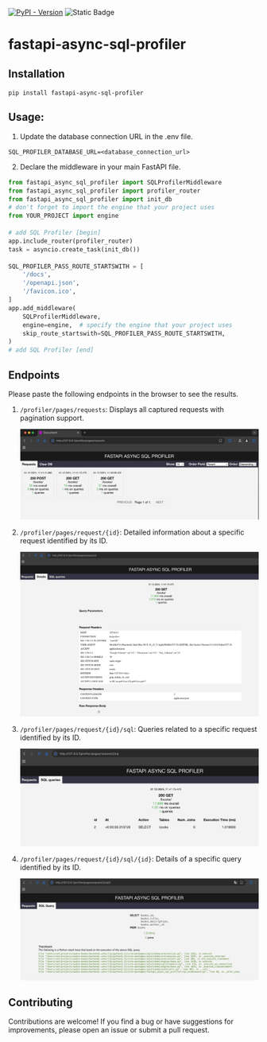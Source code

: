 [![PyPI - Version](https://img.shields.io/pypi/v/fastapi-async-sql-profiler)](https://pypi.org/project/fastapi_async_sql_profiler)
![Static Badge](https://img.shields.io/badge/python-3.10_%7C_3.12_%7C_3.13-blue?logo=python&labelColor=white)

# fastapi-async-sql-profiler

## Installation
```shell
pip install fastapi-async-sql-profiler
```
## Usage:
1. Update the database connection URL in the .env file.
```shell
SQL_PROFILER_DATABASE_URL=<database_connection_url>
```
2. Declare the middleware in your main FastAPI file.
```python
from fastapi_async_sql_profiler import SQLProfilerMiddleware
from fastapi_async_sql_profiler import profiler_router
from fastapi_async_sql_profiler import init_db
# don't forget to import the engine that your project uses
from YOUR_PROJECT import engine

# add SQL Profiler [begin]
app.include_router(profiler_router)
task = asyncio.create_task(init_db())

SQL_PROFILER_PASS_ROUTE_STARTSWITH = [
    '/docs',
    '/openapi.json',
    '/favicon.ico',
]
app.add_middleware(
    SQLProfilerMiddleware,
    engine=engine,  # specify the engine that your project uses
    skip_route_startswith=SQL_PROFILER_PASS_ROUTE_STARTSWITH,
)
# add SQL Profiler [end]
``` 

## Endpoints
Please paste the following endpoints in the browser to see the results.
1. `/profiler/pages/requests`: Displays all captured requests with pagination support.

    ![](https://github.com/itzero-ru/fastapi-async-sql-profiler/blob/main/docs/images/request.png)

2. `/profiler/pages/request/{id}`: Detailed information about a specific request identified by its ID.

    ![](https://github.com/itzero-ru/fastapi-async-sql-profiler/blob/main/docs/images/request_detail.png)

3. `/profiler/pages/request/{id}/sql`: Queries related to a specific request identified by its ID.

    ![](https://github.com/itzero-ru/fastapi-async-sql-profiler/blob/main/docs/images/query.png)

4. `/profiler/pages/request/{id}/sql/{id}`: Details of a specific query identified by its ID.

    ![](https://github.com/itzero-ru/fastapi-async-sql-profiler/blob/main/docs/images/query_detail.png)

## Contributing

Contributions are welcome! If you find a bug or have suggestions for improvements, please open an issue or submit a pull request.
